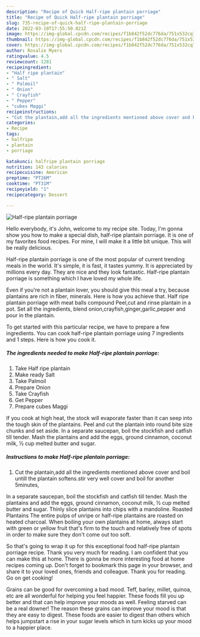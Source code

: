 ```yaml
---
description: "Recipe of Quick Half-ripe plantain porriage"
title: "Recipe of Quick Half-ripe plantain porriage"
slug: 735-recipe-of-quick-half-ripe-plantain-porriage
date: 2022-03-10T17:55:50.021Z
image: https://img-global.cpcdn.com/recipes/f1b842f52dc776da/751x532cq70/half-ripe-plantain-porriage-recipe-main-photo.jpg
thumbnail: https://img-global.cpcdn.com/recipes/f1b842f52dc776da/751x532cq70/half-ripe-plantain-porriage-recipe-main-photo.jpg
cover: https://img-global.cpcdn.com/recipes/f1b842f52dc776da/751x532cq70/half-ripe-plantain-porriage-recipe-main-photo.jpg
author: Rosalie Myers
ratingvalue: 4.5
reviewcount: 1281
recipeingredient:
- "Half ripe plantain"
- " Salt"
- " Palmoil"
- " Onion"
- " Crayfish"
- " Pepper"
- "cubes Maggi"
recipeinstructions:
- "Cut the plantain,add all the ingredients mentioned above cover and boil untill the plantain softens.stir very well cover and boil for another 5minutes,"
categories:
- Recipe
tags:
- halfripe
- plantain
- porriage

katakunci: halfripe plantain porriage 
nutrition: 143 calories
recipecuisine: American
preptime: "PT26M"
cooktime: "PT31M"
recipeyield: "1"
recipecategory: Dessert

---
```



![Half-ripe plantain porriage](https://img-global.cpcdn.com/recipes/f1b842f52dc776da/751x532cq70/half-ripe-plantain-porriage-recipe-main-photo.jpg)

Hello everybody, it's John, welcome to my recipe site. Today, I'm gonna show you how to make a special dish, half-ripe plantain porriage. It is one of my favorites food recipes. For mine, I will make it a little bit unique. This will be really delicious.

Half-ripe plantain porriage is one of the most popular of current trending meals in the world. It's simple, it is fast, it tastes yummy. It is appreciated by millions every day. They are nice and they look fantastic. Half-ripe plantain porriage is something which I have loved my whole life.

Even if you&#39;re not a plantain lover, you should give this meal a try, because plantains are rich in fiber, minerals. Here is how you achieve that. Half ripe plantain porriage with meat balls compound Peel,cut and rinse plantain in a pot. Set all the ingredients, blend onion,crayfish,ginger,garlic,pepper and pour in the plantain.


To get started with this particular recipe, we have to prepare a few ingredients. You can cook half-ripe plantain porriage using 7 ingredients and 1 steps. Here is how you cook it.

<!--inarticleads1-->

##### The ingredients needed to make Half-ripe plantain porriage:

1. Take Half ripe plantain
1. Make ready  Salt
1. Take  Palmoil
1. Prepare  Onion
1. Take  Crayfish
1. Get  Pepper
1. Prepare cubes Maggi


If you cook at high heat, the stock will evaporate faster than it can seep into the tough skin of the plantains. Peel and cut the plantain into round bite size chunks and set aside. In a separate saucepan, boil the stockfish and catfish till tender. Mash the plantains and add the eggs, ground cinnamon, coconut milk, ½ cup melted butter and sugar. 

<!--inarticleads2-->

##### Instructions to make Half-ripe plantain porriage:

1. Cut the plantain,add all the ingredients mentioned above cover and boil untill the plantain softens.stir very well cover and boil for another 5minutes,


In a separate saucepan, boil the stockfish and catfish till tender. Mash the plantains and add the eggs, ground cinnamon, coconut milk, ½ cup melted butter and sugar. Thinly slice plantains into chips with a mandoline. Roasted Plantains The entire pulps of unripe or half-ripe plantains are roasted on heated charcoal. When boiling your own plantains at home, always start with green or yellow fruit that&#39;s firm to the touch and relatively free of spots in order to make sure they don&#39;t come out too soft. 

So that's going to wrap it up for this exceptional food half-ripe plantain porriage recipe. Thank you very much for reading. I am confident that you can make this at home. There is gonna be more interesting food at home recipes coming up. Don't forget to bookmark this page in your browser, and share it to your loved ones, friends and colleague. Thank you for reading. Go on get cooking!

Grains can be good for overcoming a bad mood. Teff, barley, millet, quinoa, etc are all wonderful for helping you feel happier. These foods fill you up better and that can help improve your moods as well. Feeling starved can be a real downer! The reason these grains can improve your mood is that they are easy to digest. These foods are easier to digest than others which helps jumpstart a rise in your sugar levels which in turn kicks up your mood to a happier place.
